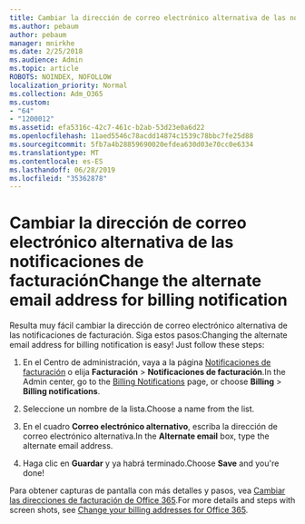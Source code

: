 ```yaml
---
title: Cambiar la dirección de correo electrónico alternativa de las notificaciones de facturación
ms.author: pebaum
author: pebaum
manager: mnirkhe
ms.date: 2/25/2018
ms.audience: Admin
ms.topic: article
ROBOTS: NOINDEX, NOFOLLOW
localization_priority: Normal
ms.collection: Adm_O365
ms.custom:
- "64"
- "1200012"
ms.assetid: efa5316c-42c7-461c-b2ab-53d23e0a6d22
ms.openlocfilehash: 11aed5546c78acdd14874c1539c78bbc7fe25d88
ms.sourcegitcommit: 5fb7a4b28859690020efdea630d03e70cc0e6334
ms.translationtype: MT
ms.contentlocale: es-ES
ms.lasthandoff: 06/28/2019
ms.locfileid: "35362878"
---
```

# <a name="change-the-alternate-email-address-for-billing-notification"></a><span data-ttu-id="08913-102">Cambiar la dirección de correo electrónico alternativa de las notificaciones de facturación</span><span class="sxs-lookup"><span data-stu-id="08913-102">Change the alternate email address for billing notification</span></span>

<span data-ttu-id="08913-p101">Resulta muy fácil cambiar la dirección de correo electrónico alternativa de las notificaciones de facturación. Siga estos pasos:</span><span class="sxs-lookup"><span data-stu-id="08913-p101">Changing the alternate email address for billing notification is easy! Just follow these steps:</span></span>
  
1. <span data-ttu-id="08913-105">En el Centro de administración, vaya a la página [Notificaciones de facturación](https://go.microsoft.com/fwlink/p/?linkid=853212) o elija **Facturación** \> **Notificaciones de facturación**.</span><span class="sxs-lookup"><span data-stu-id="08913-105">In the Admin center, go to the [Billing Notifications](https://go.microsoft.com/fwlink/p/?linkid=853212) page, or choose **Billing** \> **Billing notifications**.</span></span>

2. <span data-ttu-id="08913-106">Seleccione un nombre de la lista.</span><span class="sxs-lookup"><span data-stu-id="08913-106">Choose a name from the list.</span></span>

3. <span data-ttu-id="08913-107">En el cuadro **Correo electrónico alternativo**, escriba la dirección de correo electrónico alternativa.</span><span class="sxs-lookup"><span data-stu-id="08913-107">In the **Alternate email** box, type the alternate email address.</span></span>

4. <span data-ttu-id="08913-108">Haga clic en **Guardar** y ya habrá terminado.</span><span class="sxs-lookup"><span data-stu-id="08913-108">Choose **Save** and you're done!</span></span>

<span data-ttu-id="08913-109">Para obtener capturas de pantalla con más detalles y pasos, vea [Cambiar las direcciones de facturación de Office 365](https://support.office.com/article/Change-your-billing-addresses-for-Office-365-for-business-a25c10d6-c1e9-4299-9185-25178df9eba6).</span><span class="sxs-lookup"><span data-stu-id="08913-109">For more details and steps with screen shots, see [Change your billing addresses for Office 365](https://support.office.com/article/Change-your-billing-addresses-for-Office-365-for-business-a25c10d6-c1e9-4299-9185-25178df9eba6).</span></span>
  